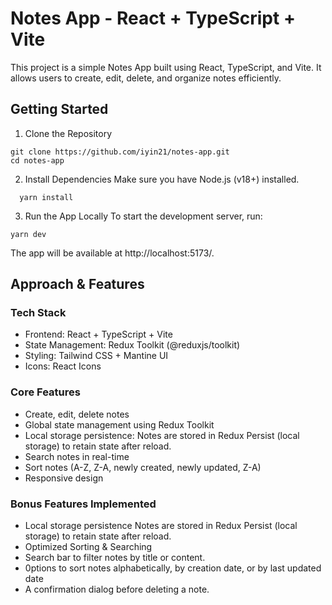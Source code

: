 # Notes App - React + TypeScript + Vite

This project is a simple Notes App built using React, TypeScript, and Vite. It allows users to create, edit, delete, and organize notes efficiently.


## Getting Started
1. Clone the Repository

```shell
git clone https://github.com/iyin21/notes-app.git
cd notes-app
```

2. Install Dependencies
Make sure you have Node.js (v18+) installed. 

```shell
  yarn install
```

3. Run the App Locally
To start the development server, run:

```shell
yarn dev
```
The app will be available at http://localhost:5173/.

## Approach & Features

### Tech Stack

- Frontend: React + TypeScript + Vite
- State Management: Redux Toolkit (@reduxjs/toolkit)
- Styling: Tailwind CSS + Mantine UI
- Icons: React Icons

### Core Features

- Create, edit, delete notes
- Global state management using Redux Toolkit
- Local storage persistence: Notes are stored in Redux Persist (local storage) to retain state after reload.
- Search notes in real-time
- Sort notes (A-Z, Z-A, newly created, newly updated, Z-A)
- Responsive design


### Bonus Features Implemented
- Local storage persistence
Notes are stored in Redux Persist (local storage) to retain state after reload.
- Optimized Sorting & Searching
- Search bar to filter notes by title or content.
- 0ptions to sort notes alphabetically, by creation date, or by last updated date
- A confirmation dialog before deleting a note.

